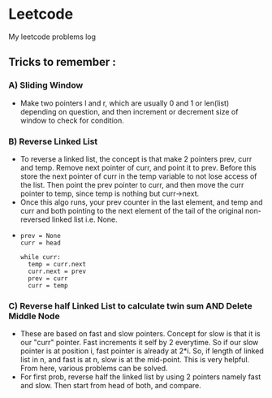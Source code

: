 # Leetcode
My leetcode problems log


## Tricks to remember :

### A) Sliding Window
- Make two pointers l and r, which are usually 0 and 1 or len(list) depending on question, and then increment or decrement size of window to check for condition.

### B) Reverse Linked List
- To reverse a linked list, the concept is that make 2 pointers prev, curr and temp. Remove next pointer of curr, and point it to prev. Before this store the next pointer of curr in the temp variable to not lose access of the list. Then point the prev pointer to curr, and then move the curr pointer to temp, since temp is nothing but curr->next.
- Once this algo runs, your prev counter in the last element, and temp and curr and both pointing to the next element of the tail of the original non-reversed linked list i.e. None.
- 
  ```
  prev = None
  curr = head

  while curr:
    temp = curr.next
    curr.next = prev
    prev = curr
    curr = temp
  ```

### C) Reverse half Linked List to calculate twin sum AND Delete Middle Node
- These are based on fast and slow pointers. Concept for slow is that it is our "curr" pointer. Fast increments it self by 2 everytime. So if our slow pointer is at position i, fast pointer is already at 2*i. So, if length of linked list in n, and fast is at n, slow is at the mid-point. This is very helpful. From here, various problems can be solved.
- For first prob, reverse half the linked list by using 2 pointers namely fast and slow. Then start from head of both, and compare.
